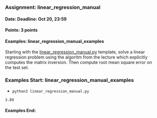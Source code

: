 ### Assignment: linear_regression_manual
#### Date: Deadline: Oct 20, 23:59
#### Points: 3 points
#### Examples: linear_regression_manual_examples

Starting with the
[linear_regression_manual.py](https://github.com/ufal/npfl129/tree/master/labs/01/linear_regression_manual.py)
template, solve a linear regression problem using the algoritm from the lecture
which explicitly computes the matrix inversion. Then compute root mean square
error on the test set.
### Examples Start: linear_regression_manual_examples
- `python3 linear_regression_manual.py `
```
3.89
```
#### Examples End:
